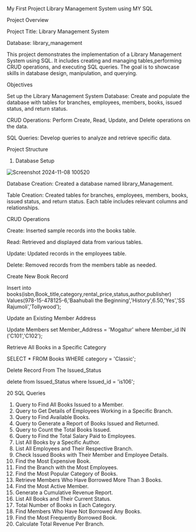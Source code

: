My First Project Library Management System using MY SQL

Project Overview

Project Title: Library Management System

Database: library_management

This project demonstrates the implementation of a Library Management System using SQL. It includes creating and managing tables,performing CRUD operations, and executing SQL queries. The goal is to showcase skills in database design, manipulation, and querying.

Objectives

Set up the Library Management System Database: Create and populate the database with tables for branches, employees, members, books, issued status, and return status.

CRUD Operations: Perform Create, Read, Update, and Delete operations on the data.

SQL Queries: Develop queries to analyze and retrieve specific data.

Project Structure

1. Database Setup

![Screenshot 2024-11-08 100520](https://github.com/user-attachments/assets/0c0f52b1-e556-4279-80e1-503cb4fc199f)

Database Creation: Created a database named library_Management.

Table Creation: Created tables for branches, employees, members, books, issued status, and return status. Each table includes relevant columns and relationships.

 CRUD Operations
 
Create: Inserted sample records into the books table.

Read: Retrieved and displayed data from various tables.

Update: Updated records in the employees table.

Delete: Removed records from the members table as needed.

Create New Book Record

Insert into books(isbn,Book_title,category,rental_price,status,author,publisher)
Values(978-15-478125-6,'Baahubali the Beginning','History',6.50,'Yes','SS Rajumoli','Tollywood');

Update an Existing Member Address

Update Members
set Member_Address = 'Mogaltur'
where Member_id IN ('C101','C102');

Retrieve All Books in a Specific Category

SELECT * FROM Books
WHERE category = 'Classic';
    
Delete Record From The Issued_Status

delete from Issued_Status
where Issued_id = 'is106';

20 SQL Queries
1. Query to Find All Books Issued to a Member.
2. Query to Get Details of Employees Working in a Specific Branch.
3. Query to Find Available Books.
4. Query to Generate a Report of Books Issued and Returned.
5. Query to Count the Total Books Issued.
6. Query to Find the Total Salary Paid to Employees.
7. List All Books by a Specific Author.
8. List All Employees and Their Respective Branch.
9. Check Issued Books with Their Member and Employee Details.
10. Find the Most Expensive Book.
11. Find the Branch with the Most Employees.
12. Find the Most Popular Category of Books.
13. Retrieve Members Who Have Borrowed More Than 3 Books.
14. Find the Most Active Member.
15. Generate a Cumulative Revenue Report.
16. List All Books and Their Current Status.
17. Total Number of Books in Each Category.
18. Find Members Who Have Not Borrowed Any Books.
19. Find the Most Frequently Borrowed Book.
20. Calculate Total Revenue Per Branch.















 
  




























